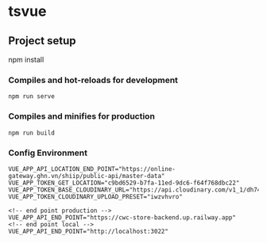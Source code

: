 # tsvue

## Project setup

npm install

### Compiles and hot-reloads for development

```
npm run serve
```

### Compiles and minifies for production

```
npm run build
```

### Config Environment

```
VUE_APP_API_LOCATION_END_POINT="https://online-gateway.ghn.vn/shiip/public-api/master-data"
VUE_APP_TOKEN_GET_LOCATION="c9bd6529-b7fa-11ed-9dc6-f64f768dbc22"
VUE_APP_TOKEN_BASE_CLOUDINARY_URL="https://api.cloudinary.com/v1_1/dh7466fs7/upload"
VUE_APP_TOKEN_CLOUDINARY_UPLOAD_PRESET="iwzvhvro"

<!-- end point production -->
VUE_APP_API_END_POINT="https://cwc-store-backend.up.railway.app"
<!-- end point local -->
VUE_APP_API_END_POINT="http://localhost:3022"
```
